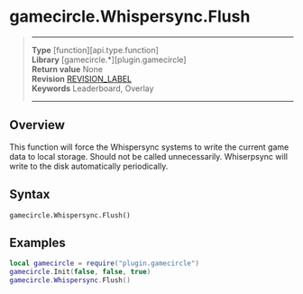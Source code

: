 # gamecircle.Whispersync.Flush

> --------------------- ------------------------------------------------------------------------------------------
> __Type__              [function][api.type.function]  
> __Library__           [gamecircle.*][plugin.gamecircle]  
> __Return value__      None  
> __Revision__          [REVISION_LABEL](REVISION_URL)  
> __Keywords__          Leaderboard, Overlay  
> --------------------- ------------------------------------------------------------------------------------------


## Overview
This function will force the Whispersync systems to write the current game data to local storage. Should not be called unnecessarily. Whiserpsync will write to the disk automatically periodically.


## Syntax
	gamecircle.Whispersync.Flush()

## Examples

``````lua  
local gamecircle = require("plugin.gamecircle")  
gamecircle.Init(false, false, true)  
gamecircle.Whispersync.Flush()  
``````